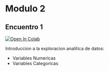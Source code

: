 # Modulo 2

## Encuentro 1

[![Open In Colab](https://colab.research.google.com/assets/colab-badge.svg)](https://drive.google.com/file/d/1QtO822G1PjwKoNojy5_3_nXbZCVfIzNf/view?usp=sharing)

Introduccion a la exploracion analitica de datos:

- Variables Numericas
- Variables Categoricas
